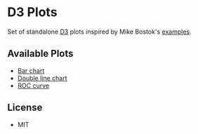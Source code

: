 # D3 Plots 

Set of standalone [D3](https://d3js.org/) plots inspired by Mike Bostok's [examples](http://bl.ocks.org/mbostock).

## Available Plots

- [Bar chart](https://SGevorg.github.io/d3-plots/bar-chart)
- [Double line chart](https://SGevorg.github.io/d3-plots/double-line-chart)
- [ROC curve](https://SGevorg.github.io/d3-plots/roc-curve)

## License

- MIT
